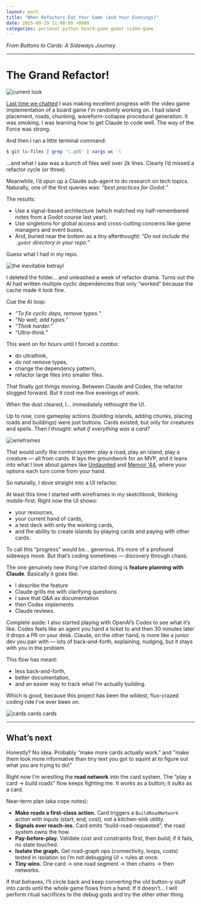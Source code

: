 ```yaml
---
layout: post
title: "When Refactors Eat Your Game (and Your Evenings)"
date: 2025-09-29 11:00:00 +0000
categories: personal python board-game godot video-game
---
```


_From Buttons to Cards: A Sideways Journey_

---

# The Grand Refactor!

![current look](/assets/grand-refactor/current.png)

[Last time we chatted](https://www.petervanonselen.com/2025/09/07/boardgame-to-digital/) I was making excellent progress with the video game implementation of a board game I'm randomly working on. I had island placement, roads, chunking, waveform-collapse procedural generation. It was smoking. I was learning how to get Claude to code well. The way of the Force was strong.

And then I ran a little terminal command:

```bash
$ git ls-files | grep '\.gd$' | xargs wc -l
```

…and what I saw was a bunch of files well over 2k lines. Clearly I’d missed a refactor cycle (or three).

Meanwhile, I’d spun up a Claude sub-agent to do research on tech topics. Naturally, one of the first queries was: *“best practices for Godot.”*

The results:

* Use a signal-based architecture (which matched my half-remembered notes from a Godot course last year).
* Use singletons for global access and cross-cutting concerns like game managers and event buses.
* And, buried near the bottom as a tiny afterthought: *“Do not include the `.godot` directory in your repo.”*

Guess what I had in my repo.

![the inevitable betrayl](/assets/grand-refactor/betrayal.png)

I deleted the folder… and unleashed a week of refactor drama. Turns out the AI had written multiple cyclic dependencies that only “worked” because the cache made it look fine.

Cue the AI loop:

* *“To fix cyclic deps, remove types.”*
* *“No wait, add types.”*
* *“Think harder.”*
* *“Ultra-think.”*

This went on for hours until I forced a combo:

* do ultrathink,
* do not remove types,
* change the dependency pattern,
* refactor large files into smaller files.

That finally got things moving. Between Claude and Codex, the refactor slogged forward. But it cost me five evenings of work. 

When the dust cleared, I… immediately rethought the UI.

Up to now, core gameplay actions (building islands, adding chunks, placing roads and buildings) were just buttons. Cards existed, but only for creatures and spells. Then I thought: *what if everything was a card?*

![wrieframes](/assets/grand-refactor/wireframe.jpeg)

That would unify the control system: play a road, play an island, play a creature — all from cards. It lays the groundwork for an MVP, and it leans into what I love about games like [Undaunted](https://boardgamegeek.com/boardgame/268864/undaunted-normandy) and [Memoir ’44](https://boardgamegeek.com/boardgame/10630/memoir-44), where your options each turn come from your hand.

So naturally, I dove straight into a UI refactor.

At least this time I started with wireframes in my sketchbook, thinking mobile-first. Right now the UI shows:

* your resources,
* your current hand of cards,
* a test deck with only the working cards,
* and the ability to create islands by playing cards and paying with other cards.

To call this “progress” would be… generous. It’s more of a profound sideways move. But that’s coding sometimes — discovery through chaos.

The one genuinely new thing I’ve started doing is **feature planning with Claude**. Basically it goes like:

* I describe the feature
* Claude grills me with clarifying questions
* I save that Q&A as documentation
* then Codex implements
* Claude reviews.

Complete aside: I also started playing with OpenAI’s Codex to see what it’s like. Codex feels like an agent you hand a ticket to and then 30 minutes later it drops a PR on your desk. Claude, on the other hand, is more like a junior dev you pair with — lots of back-and-forth, explaining, nudging, but it stays with you in the problem.

This flow has meant:

* less back-and-forth,
* better documentation,
* and an easier way to track what I’m actually building.

Which is good, because this project has been the wildest, flux-crazed coding ride I’ve ever been on.

![cards cards cards](/assets/grand-refactor/cards.png)

---

## What’s next

Honestly? No idea. Probably “make more cards actually work.” and "make them look more informative than tiny text you got to squint at to figure out what you are trying to do!"

Right now I’m wrestling the **road network** into the card system. The “play a card → build roads” flow keeps fighting me. It *works* as a button; it *sulks* as a card.

Near-term plan (aka cope notes):

* **Make roads a first-class action.** Card triggers a `BuildRoadNetwork` action with inputs (start, end, cost), not a kitchen-sink utility.
* **Signals over reach-ins.** Card emits “build-road-requested”; the road system owns the how.
* **Pay-before-play.** Validate cost and constraints first, then build; if it fails, no state touched.
* **Isolate the graph.** Get road-graph ops (connectivity, loops, costs) tested in isolation so I’m not debugging UI + rules at once.
* **Tiny wins.** One card → one road segment → then chains → then networks.

If that behaves, I’ll circle back and keep converting the old button-y stuff into cards until the whole game flows from a hand. If it doesn’t… I will perform ritual sacrifices to the debug gods and try the other other thing.
